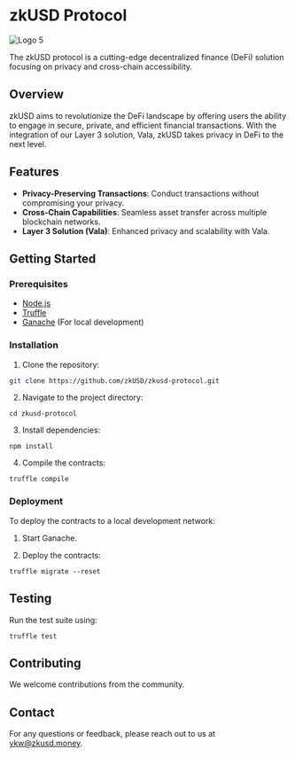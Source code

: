 # zkUSD Protocol
![Logo 5](https://github.com/zkUSD/zkusd-protocol/assets/133954455/f16d087e-9d4a-4316-8a44-b85c3aa8e23d)



The zkUSD protocol is a cutting-edge decentralized finance (DeFi) solution focusing on privacy and cross-chain accessibility.

## Overview

zkUSD aims to revolutionize the DeFi landscape by offering users the ability to engage in secure, private, and efficient financial transactions. With the integration of our Layer 3 solution, Vala, zkUSD takes privacy in DeFi to the next level.

## Features

- **Privacy-Preserving Transactions**: Conduct transactions without compromising your privacy.
- **Cross-Chain Capabilities**: Seamless asset transfer across multiple blockchain networks.
- **Layer 3 Solution (Vala)**: Enhanced privacy and scalability with Vala.

## Getting Started

### Prerequisites

- [Node.js](https://nodejs.org/)
- [Truffle](https://www.trufflesuite.com/)
- [Ganache](https://www.trufflesuite.com/ganache) (For local development)

### Installation

1. Clone the repository:
```bash
git clone https://github.com/zkUSD/zkusd-protocol.git
```
2. Navigate to the project directory:
```
cd zkusd-protocol
```
3. Install dependencies:
```
npm install
```
4. Compile the contracts:
```
truffle compile
```

### Deployment

To deploy the contracts to a local development network:

1. Start Ganache.

2. Deploy the contracts:
```
truffle migrate --reset
```

## Testing

Run the test suite using:
```
truffle test
```

## Contributing

We welcome contributions from the community. 

## Contact

For any questions or feedback, please reach out to us at [ykw@zkusd.money](mailto:ykw@zkusd.money).




